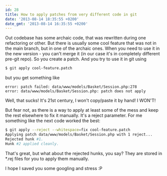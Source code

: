 ```yaml
---
id: 28
title: How to apply patches from very different code in git
date: '2013-08-14 18:35:55 +0200'
date_gmt: '2013-08-14 16:35:55 +0200'
---
```


Out codebase has some archaic code, that was rewritten during one refactoring or other. But there is usually some cool feature that was not in the main branch, but in one of the archaic ones. When you need to use it in the new version - you can't merge it (in our case it's in completely different pre-git repo). So you create a patch. And you try to use it in git using

```bash
$ git apply cool-feature.patch
```

but you get something like

```
error: patch failed: data/www/models/Basket/Session.php:278
error: data/www/models/Basket/Session.php: patch does not apply
```

Well, that sucks! It's 21st century, I won't copy/paste it by hand! I WON'T!

But fear not, as there is a way to apply at least some of the mess and keep the rest elsewhere to fix it manually. It's a reject parameter. For me something like the next code worked the best:

```bash
$ git apply --reject --whitespace=fix cool-feature.patch
Applying patch data/www/models/Basket/Session.php with 1 reject...
Rejected hunk #1.
Hunk #2 applied cleanly.
```

That's great, but what about the rejected hunks, you say? They are stored in *.rej files for you to apply them manually.

I hope I saved you some googling and stress :P

